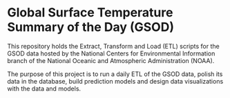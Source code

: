 Global Surface Temperature Summary of the Day (GSOD)
====================================================

This repository holds the Extract, Transform and Load (ETL) scripts for the GSOD data hosted by the National Centers for Environmental Information branch of the  National Oceanic and Atmospheric Administration (NOAA).

The purpose of this project is to run a daily ETL of the GSOD data, polish its data in the database, build prediction models and design data visualizations with the data and models.
